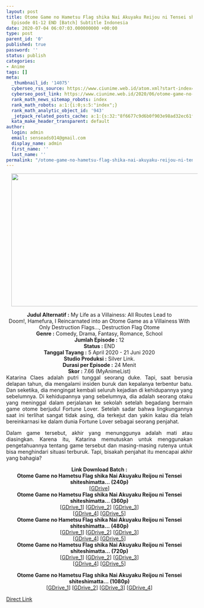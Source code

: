 ```yaml
---
layout: post
title: Otome Game no Hametsu Flag shika Nai Akuyaku Reijou ni Tensei shiteshimatta…
  Episode 01-12 END [Batch] Subtitle Indonesia
date: 2020-07-04 06:07:03.000000000 +00:00
type: post
parent_id: '0'
published: true
password: ''
status: publish
categories:
- Anime
tags: []
meta:
  _thumbnail_id: '14075'
  cyberseo_rss_source: https://www.ciunime.web.id/atom.xml?start-index=451&max-results=150
  cyberseo_post_link: https://www.ciunime.web.id/2020/06/otome-game-no-hametsu-flag-shika-nai.html
  rank_math_news_sitemap_robots: index
  rank_math_robots: a:1:{i:0;s:5:"index";}
  rank_math_analytic_object_id: '943'
  _jetpack_related_posts_cache: a:1:{s:32:"8f6677c9d6b0f903e98ad32ec61f8deb";a:2:{s:7:"expires";i:1642494930;s:7:"payload";a:0:{}}}
  kata_make_header_transparent: default
author:
  login: admin
  email: senseads014@gmail.com
  display_name: admin
  first_name: ''
  last_name: ''
permalink: "/otome-game-no-hametsu-flag-shika-nai-akuyaku-reijou-ni-tensei-shiteshimatta-episode-01-12-end-batch-subtitle-indonesia/"
---
```

<div class="separator" style="clear: both; text-align: center;"><a href="https://1.bp.blogspot.com/-UkwmuRf_q_I/Xom4mue5_DI/AAAAAAAAeCA/Dz0Gdm3HBdc6dRC6pBSu2n1LjXsAicq9wCLcBGAsYHQ/s1600/Otome%2BGame%2Bno%2BHametsu%2BFlag%2Bshika%2BNai%2BAkuyaku%2BReijou%2Bni%2BTensei%2Bshiteshimatta%25E2%2580%25A6.jpg" imageanchor="1" style="margin-left: 1em; margin-right: 1em;"><img border="0" data-original-height="720" data-original-width="1280" height="360" src="{{ site.baseurl }}/assets/2020/07/Otome%2BGame%2Bno%2BHametsu%2BFlag%2Bshika%2BNai%2BAkuyaku%2BReijou%2Bni%2BTensei%2Bshiteshimatta%25E2%2580%25A6.jpg" width="640" /></a></div>
<p>
<div style="text-align: center;"><b>Judul</b><b><b>&nbsp;Alternatif</b>&nbsp;:</b>&nbsp;My Life as a Villainess: All Routes Lead to Doom!,&nbsp;Hamefura, I Reincarnated into an Otome Game as a Villainess With Only Destruction Flags…, Destruction Flag Otome</div>
<div style="text-align: center;"><b>Genre :</b>&nbsp;Comedy, Drama, Fantasy, Romance, School</div>
<div style="text-align: center;"><b>Jumlah Episode :</b>&nbsp;12<br /><b>Status :&nbsp;</b>END<br /><b>Tanggal Tayang :</b>&nbsp;5 April 2020&nbsp;- 21 Juni 2020<br /><b>Studio Produksi :</b>&nbsp;Silver Link.<br /><b>Durasi per Episode :</b>&nbsp;24 Menit</div>
<div style="text-align: center;"><b>Skor :</b>&nbsp;7.66 (MyAnimeList)</div>
<div style="text-align: center;"></div>
<div style="text-align: justify;">Katarina Claes adalah putri tunggal seorang duke. Tapi, saat berusia delapan tahun, dia mengalami insiden buruk dan kepalanya terbentur batu. Dan seketika, dia mengingat kembali seluruh kejadian di kehidupannya yang sebelumnya. Di kehidupannya yang sebelumnya, dia adalah seorang otaku yang meninggal dalam perjalanan ke sekolah setelah begadang bermain game otome berjudul Fortune Lover. Setelah sadar bahwa lingkungannya saat ini terlihat sangat tidak asing, dia terkejut dan yakin kalau dia telah bereinkarnasi ke dalam dunia Fortune Lover sebagai seorang penjahat.</p>
<p>Dalam game tersebut, akhir yang menunggunya adalah mati atau diasingkan. Karena itu, Katarina memutuskan untuk menggunakan pengetahuannya tentang game tersebut dan masing-masing rutenya untuk bisa menghindari situasi terburuk. Tapi, bisakah penjahat itu mencapai akhir yang bahagia?</p></div>
<div style="text-align: justify;"></div>
<div style="text-align: justify;"></div>
<div style="text-align: center;">
<div style="text-align: center;"><b>Link Download Batch :</b></div>
<div style="text-align: center;">
<div style="text-align: center;">
<div style="text-align: center;"><b>Otome Game no Hametsu Flag shika Nai Akuyaku Reijou ni Tensei shiteshimatta…&nbsp;(240p)</b></div>
</div>
<div style="text-align: center;">[<a href="https://drive.google.com/uc?export=download&amp;id=1O50CZCofAoPb3bJ13AmPOUsKALEhSiE1" target="_blank" rel="noopener">GDrive</a>]</div>
<div style="text-align: center;"></div>
<div style="text-align: center;"><b>Otome Game no Hametsu Flag shika Nai Akuyaku Reijou ni Tensei shiteshimatta…&nbsp;(360p)</b></div>
</div>
<div style="text-align: center;">[<a href="https://drive.google.com/uc?id=1iFQZvkYJSKAyV1kCo-G24CJHVoGMnMw6" target="_blank" rel="noopener">GDrive_1</a>] [<a href="https://drive.google.com/uc?id=1Dys6sZ1FRXyX8AtPeiEiflSiexjxSR9Y" target="_blank" rel="noopener">GDrive_2</a>] [<a href="https://drive.google.com/uc?id=1mGR1jK4eEdaG_af7uLTMinDKKMPZfHNu" target="_blank" rel="noopener">GDrive_3</a>]<br />[<a href="https://drive.google.com/uc?id=1WgEKhtBTlIk8gFM0yuQ8Vk_LRxFynDA2" target="_blank" rel="noopener">GDrive_4</a>] [<a href="https://drive.google.com/uc?export=download&amp;id=1kdax2itugrDI6T7FzRqKbjbxiOET5Jj3" target="_blank" rel="noopener">GDrive_5</a>]</div>
<div style="text-align: center;"></div>
<div style="text-align: center;"><b>Otome Game no Hametsu Flag shika Nai Akuyaku Reijou ni Tensei shiteshimatta…&nbsp;(480p)</b><br />[<a href="https://drive.google.com/uc?id=13dsRbQQpktO8JOp9wmtztJ5jaU5aZD5S" target="_blank" rel="noopener">GDrive_1</a>] [<a href="https://drive.google.com/uc?id=1JliTqsCnBU-XHiMWkprcuA2RBjXMj1KD" target="_blank" rel="noopener">GDrive_2</a>] [<a href="https://drive.google.com/uc?id=1cgPAZzUWc6ht90i2Pp7LG_e_Brt99XjB" target="_blank" rel="noopener">GDrive_3</a>]<br />[<a href="https://drive.google.com/uc?id=1UE25cly4wtsRBHIjwyOF7gWDp0QMymd7" target="_blank" rel="noopener">GDrive_4</a>] [<a href="https://drive.google.com/uc?export=download&amp;id=17CRPhew1-eKh0BUspKOJnkTywYaLsqaM" target="_blank" rel="noopener">GDrive_5</a>]</div>
<div style="text-align: center;"><b>Otome Game no Hametsu Flag shika Nai Akuyaku Reijou ni Tensei shiteshimatta…&nbsp;(720p)</b><br />[<a href="https://drive.google.com/uc?id=10-cM00ZmOF-QPuCTN44Gau5SvhboKZyq" target="_blank" rel="noopener">GDrive_1</a>] [<a href="https://drive.google.com/uc?id=1f8p7Bt20GilXwgyTtluIQYizBNSCbrQY" target="_blank" rel="noopener">GDrive_2</a>] [<a href="https://drive.google.com/uc?id=1CdwHHpgaWF6muG7uqpTMSNZcUDY8-I5n" target="_blank" rel="noopener">GDrive_3</a>]<br />[<a href="https://drive.google.com/uc?id=1awLdWiPL74QMtxHSQOopg4i55KlayD-o" target="_blank" rel="noopener">GDrive_4</a>] [<a href="https://drive.google.com/uc?export=download&amp;id=1wlk8qnxDFFlE7Z2plvm6GOjDXsV9nwPA" target="_blank" rel="noopener">GDrive_5</a>]</p>
<p><b>Otome Game no Hametsu Flag shika Nai Akuyaku Reijou ni Tensei shiteshimatta…&nbsp;(1080p)</b><br />[<a href="https://drive.google.com/uc?id=1D2WYgOgYzk5L0p9IZZ3OFO--rPIvQkEj" target="_blank" rel="noopener">GDrive_1</a>] [<a href="https://drive.google.com/uc?id=1Tv_SqdFHdV4DmRdaDw-s6ipr1QaP9khs" target="_blank" rel="noopener">GDrive_2</a>] [<a href="https://drive.google.com/uc?id=17tylp-gI0Zv-UMZecLoh09S_JD6jwaLk" target="_blank" rel="noopener">GDrive_3</a>] [<a href="https://drive.google.com/uc?id=1weYdEXeCXtG_NWlfpYmG_a5ohCz9OCES" target="_blank" rel="noopener">GDrive_4</a>]</div>
</div>
<link rel="stylesheet" href="https://cdnjs.cloudflare.com/ajax/libs/font-awesome/4.7.0/css/font-awesome.min.css" />
<div class="divbtn"> <a href="https://handymansurrender.com/fihup8buzv?key=94550f7ce39444073321dde3b8782f97" class="btn"><i class="fa fa-download"></i> Direct Link</a> </div>
